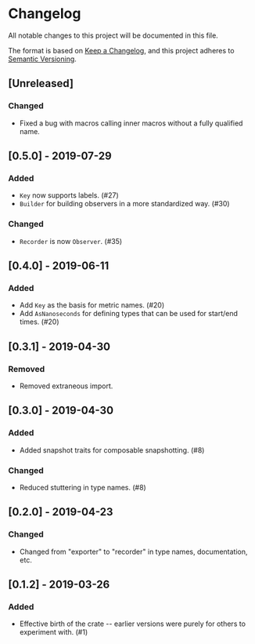 # Changelog
All notable changes to this project will be documented in this file.

The format is based on [Keep a Changelog](https://keepachangelog.com/en/1.0.0/),
and this project adheres to [Semantic Versioning](https://semver.org/spec/v2.0.0.html).

## [Unreleased]
### Changed
- Fixed a bug with macros calling inner macros without a fully qualified name.

## [0.5.0] - 2019-07-29
### Added
- `Key` now supports labels. (#27)
- `Builder` for building observers in a more standardized way. (#30)

### Changed
- `Recorder` is now `Observer`. (#35)

## [0.4.0] - 2019-06-11
### Added
- Add `Key` as the basis for metric names. (#20)
- Add `AsNanoseconds` for defining types that can be used for start/end times. (#20)

## [0.3.1] - 2019-04-30
### Removed
- Removed extraneous import.

## [0.3.0] - 2019-04-30
### Added
- Added snapshot traits for composable snapshotting. (#8)

### Changed
- Reduced stuttering in type names. (#8)

## [0.2.0] - 2019-04-23
### Changed
- Changed from "exporter" to "recorder" in type names, documentation, etc.

## [0.1.2] - 2019-03-26
### Added
- Effective birth of the crate -- earlier versions were purely for others to experiment with. (#1)
